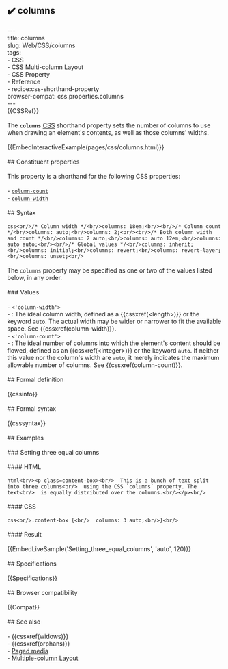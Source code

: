 ## ✔️ columns 
 ---<br/>title: columns<br/>slug: Web/CSS/columns<br/>tags:<br/>  - CSS<br/>  - CSS Multi-column Layout<br/>  - CSS Property<br/>  - Reference<br/>  - recipe:css-shorthand-property<br/>browser-compat: css.properties.columns<br/>---<br/>{{CSSRef}}<br/><br/>The **`columns`** [CSS](/en-US/docs/Web/CSS) shorthand property sets the number of columns to use when drawing an element's contents, as well as those columns' widths.<br/><br/>{{EmbedInteractiveExample(pages/css/columns.html)}}<br/><br/>## Constituent properties<br/><br/>This property is a shorthand for the following CSS properties:<br/><br/>- [`column-count`](/en-US/docs/Web/CSS/column-count)<br/>- [`column-width`](/en-US/docs/Web/CSS/column-width)<br/><br/>## Syntax<br/><br/>```css<br/>/* Column width */<br/>columns: 18em;<br/><br/>/* Column count */<br/>columns: auto;<br/>columns: 2;<br/><br/>/* Both column width and count */<br/>columns: 2 auto;<br/>columns: auto 12em;<br/>columns: auto auto;<br/><br/>/* Global values */<br/>columns: inherit;<br/>columns: initial;<br/>columns: revert;<br/>columns: revert-layer;<br/>columns: unset;<br/>```<br/><br/>The `columns` property may be specified as one or two of the values listed below, in any order.<br/><br/>### Values<br/><br/>- `<'column-width'>`<br/>  - : The ideal column width, defined as a {{cssxref(&lt;length&gt;)}} or the keyword `auto`. The actual width may be wider or narrower to fit the available space. See {{cssxref(column-width)}}.<br/>- `<'column-count'>`<br/>  - : The ideal number of columns into which the element's content should be flowed, defined as an {{cssxref(&lt;integer&gt;)}} or the keyword `auto`. If neither this value nor the column's width are `auto`, it merely indicates the maximum allowable number of columns. See {{cssxref(column-count)}}.<br/><br/>## Formal definition<br/><br/>{{cssinfo}}<br/><br/>## Formal syntax<br/><br/>{{csssyntax}}<br/><br/>## Examples<br/><br/>### Setting three equal columns<br/><br/>#### HTML<br/><br/>```html<br/><p class=content-box><br/>  This is a bunch of text split into three columns<br/>  using the CSS `columns` property. The text<br/>  is equally distributed over the columns.<br/></p><br/>```<br/><br/>#### CSS<br/><br/>```css<br/>.content-box {<br/>  columns: 3 auto;<br/>}<br/>```<br/><br/>#### Result<br/><br/>{{EmbedLiveSample('Setting_three_equal_columns', 'auto', 120)}}<br/><br/>## Specifications<br/><br/>{{Specifications}}<br/><br/>## Browser compatibility<br/><br/>{{Compat}}<br/><br/>## See also<br/><br/>- {{cssxref(widows)}}<br/>- {{cssxref(orphans)}}<br/>- [Paged media](/en-US/docs/Web/CSS/Paged_Media)<br/>- [Multiple-column Layout](/en-US/docs/Learn/CSS/CSS_layout/Multiple-column_Layout)<br/>